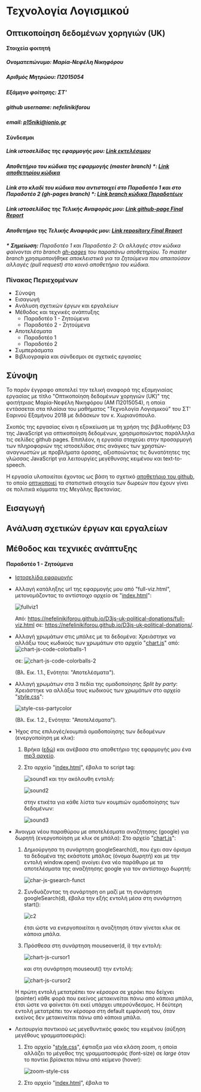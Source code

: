 # Τεχνολογία Λογισμικού
## Οπτικοποίηση δεδομένων χορηγιών (UK)

#### Στοιχεία φοιτητή
##### Ονοματεπώνυμο: Μαρία-Νεφέλη Νικηφόρου
##### Αριθμός Μητρώου: Π2015054
##### Εξάμηνο φοίτησης: ΣΤ'
##### github username: nefelinikiforou
##### email: p15niki@ionio.gr

#### Σύνδεσμοι
##### Link ιστοσελίδας της εφαρμογής μου: [Link εκτελέσιμου](https://nefelinikiforou.github.io/D3js-uk-political-donations/)
##### Αποθετήριο του κώδικα της εφαρμογής (master branch) \*: [Link αποθετηρίου κώδικα](https://github.com/nefelinikiforou/D3js-uk-political-donations)
##### Link στο κλαδί του κώδικα που αντιστοιχεί στο Παραδοτέο 1 και στο Παραδοτέο 2 (gh-pages branch) \*: [Link branch κώδικα Παραδοτέων](https://github.com/nefelinikiforou/D3js-uk-political-donations/tree/gh-pages)
##### Link ιστοσελίδας της Τελικής Αναφοράς μου: [Link github-page Final Report](https://nefelinikiforou.github.io/SW-Final-Report/)
##### Αποθετήριο της Τελικής Αναφοράς μου: [Link repository Final Report](https://github.com/nefelinikiforou/SW-Final-Report)
***\*** **Σημείωση\:** Παραδοτέο 1 και Παραδοτέο 2: Οι αλλαγές στον κώδικα φαίνονται στο branch [gh-pages](https://github.com/nefelinikiforou/D3js-uk-political-donations/tree/gh-pages) του παραπάνω αποθετηρίου. Το master branch χρησιμοποιήθηκε αποκλειστικά για τα ζητούμενα που απαιτούσαν αλλαγές (pull request) στο κοινό αποθετήριο του κώδικα.*

### Πίνακας Περιεχομένων
  * Σύνοψη
  * Εισαγωγή
  * Aνάλυση σχετικών έργων και εργαλείων
  * Mέθοδος και τεχνικές ανάπτυξης
    * Παραδοτέο 1 - Ζητούμενα
    * Παραδοτέο 2 - Ζητούμενα
  * Aποτελέσματα
    * Παραδοτέο 1
    * Παραδοτέο 2
  * Συμπεράσματα
  * Bιβλιογραφία και σύνδεσμοι σε σχετικές εργασίες
  
## Σύνοψη
Το παρόν έγγραφο αποτελεί την τελική αναφορά της εξαμηνιαίας εργασίας με τίτλο "Οπτικοποίηση δεδομένων χορηγιών (UK)" της φοιτήτριας Μαρία-Νεφέλη Νικηφόρου (ΑΜ Π2015054), η οποία εντάσσεται στα πλαίσια του μαθήματος "Τεχνολογία Λογισμικού" του ΣΤ' Εαρινού Εξαμήνου 2018 με διδάσκων τον κ. Χωριανόπουλο.

Σκοπός της εργασίας είναι η εξοικείωση με τη χρήση της βιβλιοθήκης D3 της JavaScript για οπτικοποίηση δεδομένων, χρησιμοποιώντας παράλληλα τις σελίδες github pages. Επιπλέον, η εργασία στοχεύει στην προσαρμογή των πληροφοριών της ιστοσελίδας στις ανάγκες των χρηστών-αναγνωστών με προβλήματα όρασης, αξιοποιώντας τις δυνατότητες της γλώσσας JavaScript για λειτουργίες μεγέθυνσης κειμένου και text-to-speech.

Η εργασία υλοποιείται έχοντας ως βάση το σχετικό [αποθετήριο του github](https://github.com/ioniodi/D3js-uk-political-donations), το οποίο [οπτικοποιεί](https://ioniodi.github.io/D3js-uk-political-donations/full-viz.html) τα στατιστικά στοιχεία των δωρεών που έχουν γίνει σε πολιτικά κόμματα της Μεγάλης Βρετανίας.

## Εισαγωγή

## Aνάλυση σχετικών έργων και εργαλείων

## Mέθοδος και τεχνικές ανάπτυξης
#### Παραδοτέο 1 - Ζητούμενα
* [Ιστοσελίδα εφαρμογής](https://nefelinikiforou.github.io/D3js-uk-political-donations/)

* Αλλαγή κατάληξης url της εφαρμογής μου από "full-viz.html", μετονομάζοντας το αντίστοιχο αρχείο σε "[index.html](https://github.com/nefelinikiforou/D3js-uk-political-donations/blob/gh-pages/index.html)":

  ![fullviz1](https://user-images.githubusercontent.com/22655733/36723280-7ea7b0fc-1bb8-11e8-9414-16dc95f95774.JPG)

  Από: https://nefelinikiforou.github.io/D3js-uk-political-donations/full-viz.html σε: https://nefelinikiforou.github.io/D3js-uk-political-donations/.

* Αλλαγή χρωμάτων στις μπάλες με τα δεδομένα:
  Χρειάστηκε να αλλάξω τους κωδικούς των χρωμάτων στο αρχείο "[chart.js](https://github.com/nefelinikiforou/D3js-uk-political-donations/blob/gh-pages/chart.js)"
  από: ![chart-js-code-colorballs-1](https://user-images.githubusercontent.com/22655733/36741172-1a9c1938-1bed-11e8-9526-4df6701d8d4e.JPG)
  
  σε: ![chart-js-code-colorballs-2](https://user-images.githubusercontent.com/22655733/36741327-78a919f4-1bed-11e8-9f2f-c8c84a9d3dbf.JPG)
  
  (Βλ. Εικ. 1.1., Ενότητα: "Αποτελέσματα").

* Αλλαγή χρωμάτων στα 3 πεδία της ομαδοποίησης *Split by party*:
  Χρειάστηκε να αλλάξω τους κωδικούς των χρωμάτων στο αρχείο "[style.css](https://github.com/nefelinikiforou/D3js-uk-political-donations/blob/gh-pages/style.css)":

  ![style-css-partycolor](https://user-images.githubusercontent.com/22655733/36935875-e8e46b86-1f05-11e8-9eb3-d2e91447b430.JPG)

  (Βλ. Εικ. 1.2., Ενότητα: "Αποτελέσματα").

* Ήχος στις επιλογές/κουμπιά ομαδοποίησης των δεδομένων (ενεργοποίηση με κλικ):
  1. Βρήκα ([εδώ](http://soundbible.com/)) και ανέβασα στο αποθετήριο της εφαρμογής μου ένα [mp3 αρχείο](https://github.com/nefelinikiforou/D3js-uk-political-donations/blob/gh-pages/Stapler-SoundBible.com-374581609.mp3).
  2. Στο αρχείο "[index.html](https://github.com/nefelinikiforou/D3js-uk-political-donations/blob/gh-pages/index.html)", έβαλα το script tag:

      ![sound1](https://user-images.githubusercontent.com/22655733/36936649-aeacefaa-1f10-11e8-9238-f31781456b76.JPG)
     και την ακόλουθη εντολή:

      ![sound2](https://user-images.githubusercontent.com/22655733/36936729-acbc9b90-1f11-11e8-9a4b-022613a8d783.JPG)
   
     στην ετικέτα <a></a> για κάθε λίστα των κουμπιών ομαδοποίησης των δεδομένων:
   
      ![sound3](https://user-images.githubusercontent.com/22655733/36936799-73156c0e-1f12-11e8-95e5-7b5429fdd520.JPG)

* Άνοιγμα νέου παραθύρου με αποτελέσματα αναζήτησης (google) για δωρητή (ενεργοποίηση με κλικ σε μπάλα):
  Στο αρχείο "[chart.js](https://github.com/nefelinikiforou/D3js-uk-political-donations/blob/gh-pages/chart.js)":
  1. Δημιούργησα τη συνάρτηση googleSearch(d), που έχει σαν όρισμα τα δεδομένα της εκάστοτε μπάλας (όνομα δωρητή) και με την εντολή window.open() ανοίγει ένα νέο παράθυρο με τα αποτελέσματα της αναζήτησης google για τον αντίστοιχο δωρητή:
   
      ![char-js-gsearch-funct](https://user-images.githubusercontent.com/22655733/37045497-c0958956-216e-11e8-9eed-ae070741eb7c.JPG)
  2. Συνδυάζοντας τη συνάρτηση on μαζί με τη συνάρτηση googleSearch(d), έβαλα την εξής εντολή μέσα στη συνάρτηση start():

      ![c2](https://user-images.githubusercontent.com/22655733/37046876-0d447e6c-2172-11e8-950a-6b5bebe4f353.JPG)
   
     έτσι ώστε να ενεργοποιείται η αναζήτηση όταν γίνεται κλικ σε κάποια μπάλα.
  3. Πρόσθεσα στη συνάρτηση mouseover(d, i) την εντολή:

      ![chart-js-cursor1](https://user-images.githubusercontent.com/22655733/37048053-6a7dadbc-2175-11e8-8f09-60aba3ab418d.JPG)
     
     και στη συνάρτηση mouseout() την εντολή:
      
      ![chart-js-cursor2](https://user-images.githubusercontent.com/22655733/37048165-ba8c7978-2175-11e8-81e6-38965b221d98.JPG)

   Η πρώτη εντολή μετατρέπει τον κέρσορα σε χεράκι που δείχνει (pointer) κάθε φορά που εκείνος μετακινείται πάνω από κάποια μπάλα, έτσι ώστε να φαίνεται ότι εκεί υπάρχει υπερσύνδεσμος. Η δεύτερη εντολή μετατρέπει τον κέρσορα στη default εμφάνισή του, όταν εκείνος δεν μετακινείται πάνω από κάποια μπάλα.

* Λειτουργία ποντικιού ως μεγεθυντικός φακός του κειμένου (αύξηση μεγέθους γραμματοσειράς):
  1. Στο αρχείο "[style.css](https://github.com/nefelinikiforou/D3js-uk-political-donations/blob/gh-pages/style.css)", έφτιαξα μια νέα κλάση zoom, η οποία αλλάζει το μέγεθος της γραμματοσειράς (font-size) σε *large* όταν το ποντίκι βρίσκεται πάνω από κείμενο (hover):

      ![zoom-style-css](https://user-images.githubusercontent.com/22655733/37148163-1c413cdc-22d2-11e8-8218-d85951c06dbc.JPG)
  2. Στο αρχείο "[index.html](https://github.com/nefelinikiforou/D3js-uk-political-donations/blob/gh-pages/index.html)", έβαλα το <script>:

      ![zoom-index-html](https://user-images.githubusercontent.com/22655733/37148864-97e63566-22d4-11e8-95d8-fedcfcad942c.JPG)

     Οι εντολές αυτές εντοπίζουν όλες τις ετικέτες (p, h4, h5, nav) στις οποίες θέλουμε να γίνεται η μεγέθυνση κειμένου και προσθέτουν σε αυτές την κλάση zoom. Η μεγέθυνση γίνεται ταυτόχρονα σε όλα τα κουμπιά, ανεξάρτητα από το πάνω σε ποιο ακριβώς από αυτά βρίσκεται το ποντίκι, καθώς θεώρησα ότι ο χρήστης θα θέλει να βλέπει καθαρά το σύνολο των δυνατών επιλογών (κουμπιά) που έχει, ώστε να βρίσκει άμεσα αυτό που θέλει. Επέλεξα να μη γίνεται zoom στις ετικέτες h1, h2 και h3, καθώς το κείμενό τους έχει ήδη αρκετά μεγάλο μέγεθος γραμματοσειράς και είναι bold.   
  3. Στο ίδιο αρχείο, πρόσθεσα ετικέτες < p > στα 25k, 50k, 100k, 500k, 1m (value scale), ώστε να μεγεθύνονται, καθώς έχουν αρκετά μικρό μέγεθος γραμματοσειράς και αχνό χρώμα:
      
      ![zoom2-index-html](https://user-images.githubusercontent.com/22655733/37149171-bb396df2-22d5-11e8-928f-17b447482836.JPG)

* Ήχος για την ονομασία του δωρητή και το ποσό της δωρεάς (ενεργοποίηση όταν το ποντίκι βρίσκεται μέσα σε κύκλο δωρητή):
  1. Στο τέλος του αρχείου "[index.html](https://github.com/nefelinikiforou/D3js-uk-political-donations/blob/gh-pages/index.html)", δήλωσα την εξωτερική βιβλιοθήκη [responsiveVoice](https://responsivevoice.org/api/):

      ![voice-link-index-html](https://user-images.githubusercontent.com/22655733/37205214-97be952e-239c-11e8-9633-cfa2e5dd4edf.JPG)
  2. Στο αρχείο "[chart.js](https://github.com/nefelinikiforou/D3js-uk-political-donations/blob/gh-pages/chart.js)", πρόσθεσα στη συνάρτηση mouseover(d,i) την εντολή:

      ![voice1-chart-js](https://user-images.githubusercontent.com/22655733/37206273-a843df7c-23a0-11e8-85dc-39ef3c7caf9a.JPG)
   
     Έτσι, ακούγονται οι πληροφορίες του δωρητή για όσο το ποντίκι βρίσκεται εντός του κύκλου του.
  3. Στο ίδιο αρχείο, πρόσθεσα στη συνάρτηση mouseout() την εντολή:

      ![voice2-chart-js](https://user-images.githubusercontent.com/22655733/37206301-c329bf64-23a0-11e8-8324-0d1bcd12df36.JPG)

     ώστε να σταματούν να ακούγονται οι πληροφορίες του δωρητή όταν το ποντίκι δε θα βρίσκεται πλέον μέσα στον κύκλο.

* Δημιουργία και προσθήκη νέας επιλογής ομαδοποίησης των δεδομένων (Split by the amount of the donation):
  1. Στο αρχείο "[index.html](https://github.com/nefelinikiforou/D3js-uk-political-donations/blob/gh-pages/index.html)": 
   * Δημιούργησα το νέο κουμπί κάτω από τα προηγούμενα της λίστας:
 
       ```
       <li><a href="#" onclick="sound.play()" role="button" class="pure-button switch" id="group-by-donation-amount">Split by the amount of the donation</a></li>
       ```
      

   * Πρόσθεσα το &lt;div id="view-donation-amount"&gt; κάτω από τα υπόλοιπα &lt;div&gt; ομαδοποίησης:
     
     ![new-div-index-html](https://user-images.githubusercontent.com/22655733/37247732-86326b82-24c8-11e8-957b-01a014dc99ba.JPG)
     
  2. Στο αρχείο "[chart.js](https://github.com/nefelinikiforou/D3js-uk-political-donations/blob/gh-pages/chart.js)":
   * Πρόσθεσα στη συνάρτηση transition() μία επιπλέον μετάβαση, η οποία (ενεργοποίηση με κλικ στο νέο κουμπί), φέρνει στο προσκήνιο (fadeIn) το #view-donation-amount, "κρύβει" (fadeOut) όλα τα υπόλοιπα # και επιστρέφει τη συνάρτηση amountsGroup():

       ![new-transition-chart-js](https://user-images.githubusercontent.com/22655733/37259189-d7ed4ee2-258b-11e8-8d62-d007e0942d97.JPG)
   
     Τέλος, έβαλα την εντολή:```$("#view-donation-amount").fadeOut(250);``` σε όλες τις υπόλοιπες μεταβάσεις της transition().
     
   * Έφτιαξα τη συνάρτηση amountsGroup() έχοντας ως πρότυπο τις υπόλοιπες συναρτήσεις (total(), partyGroup(), donorType(), fundsType()):

       ![func-amounts-group-chart-js](https://user-images.githubusercontent.com/22655733/37259371-f4862874-258d-11e8-8b32-4a4477ac2774.JPG)
   
      Με την εντολή: ```.on("tick", amounts)``` καλείται η συνάρτηση amounts().
      
   * Έφτιαξα τη συνάρτηση amounts() έχοντας ως πρότυπο τις υπόλοιπες συναρτήσεις (all(), parties(), entities(), types()):

       ![func-amounts-chart-js](https://user-images.githubusercontent.com/22655733/37259414-ab821d58-258e-11e8-9b9c-e7eff6161547.JPG)
       
   * Δημιούργησα τη συνάρτηση moveToAmounts(alpha), προκειμένου να μετακινηθούν οι κόμβοι στις κατάλληλες θέσεις. Ουσιαστικά, επιλέγεται ένα σταθερό κέντρο για τη θέση Y των κόμβων και, με βάση το value του κάθε κόμβου (το ποσό της δωρεάς), ορίζεται το X σε μία τιμή που αντιστοιχεί στις 6 επιλεγμένες τιμές (Donations over £1m, Donations over £500k, Donations over £100k, Donations over £50k, Donations over £25k, Donations under £25k):

       ![func-movetoamounts-chart-js](https://user-images.githubusercontent.com/22655733/37288197-4f23312e-260f-11e8-84b4-2850a0c94d0e.JPG)
       
  3. Στο αρχείο "[style.css](https://github.com/nefelinikiforou/D3js-uk-political-donations/blob/gh-pages/style.css)" :
   * Επέλεξα να μην εμφανίζονται αρχικά στη σελίδα τα στοιχεία της ```#view-donation-amount```:
  
       ![disappear-view-style-css](https://user-images.githubusercontent.com/22655733/37288507-26379da8-2610-11e8-8430-66c8deea4d6a.JPG)
  
   * Όρισα τις θέσεις εμφάνισης του τίτλου "Split by the amount of the donation" και των 6 τίτλων των ποσών (Donations over £1m, Donations over £500k, Donations over £100k, Donations over £50k, Donations over £25k, Donations under £25k):
   
       ![labels-style-css-1](https://user-images.githubusercontent.com/22655733/37288301-90a7795c-260f-11e8-9252-cd7175be46ef.JPG)
   
       ![labels-style-css-2](https://user-images.githubusercontent.com/22655733/37288330-aa8320a6-260f-11e8-9b38-e9925255bdb5.JPG)

     Για την εύρεση των κατάλληλων pixel, χρησιμοποίησα την επέκταση του Google Chrome, *Page Ruler*:

       ![pageruler](https://user-images.githubusercontent.com/22655733/37301526-77e6b776-2631-11e8-9680-2884296f53d8.JPG)
       
    (Βλ. Εικ. 1.3., Ενότητα: "Αποτελέσματα").

* Ζητούμενα που απαιτούν pull request
  1. Δημιούργησα το [αρχείο .csv](https://github.com/ioniodi/D3js-uk-political-donations/blob/master/participants/2015054.csv) με τα στοιχεία μου.
  2. Πρόσθεσα 5 εικόνες δωρητών στο φάκελο [photos](https://github.com/ioniodi/D3js-uk-political-donations/tree/master/photos): 
     * Bell Pottinger Group (685)
     * Betterworld (785)
     * HCA International (713)
     * Independent Print (808)
     * Seamark (705)

#### Παραδοτέο 2 - Ζητούμενα
* Εμφάνιση και δυναμική επέκταση σειράς εικόνων δωρητών (ενεργοποίηση όταν το ποντίκι βρίσκεται μέσα σε κύκλο δωρητή):

  1. Στο αρχείο "[index.html](https://github.com/nefelinikiforou/D3js-uk-political-donations/blob/gh-pages/index.html)", πρόσθεσα ένα νέο &lt;div&gt; tag για τη δημιουργία μιας περιοχής για τις εικόνες των δωρητών, πάνω από τους κύκλους των οποίων έχει περάσει ο δείκτης του ποντικιού του χρήστη:

      ![img_sidebar_html](https://user-images.githubusercontent.com/22655733/39702847-c625c900-520e-11e8-8de7-1d0c9c5b3cd7.JPG)
  2. Στο αρχείο "[style.css](https://github.com/nefelinikiforou/D3js-uk-political-donations/blob/gh-pages/style.css)", πρόσθεσα το πλαίσιο:

      ![img_sidebar_css](https://user-images.githubusercontent.com/22655733/39702982-4a2baba2-520f-11e8-8c0f-621786d98512.JPG)
   
     για να ορίσω το μέγεθος (ύψος: 42 pixels, καθώς οι εικόνες των δωρητών έχουν διαστάσεις 42x42) της περιοχής για τις εικόνες των δωρητών που έχουν προσπελαστεί, καθώς και την τοποθεσία της στην ιστοσελίδα. Με τη βοήθεια της επέκτασης του Google Chrome, *Page Ruler*, εντόπισα τα pixel για τη θέση του πλαισίου στην ιστοσελίδα:
   
      ![pixels_sidebar](https://user-images.githubusercontent.com/22655733/39742854-b438c1ae-52a7-11e8-90b0-5778f4cd379e.JPG)
   
     Χρωμάτισα το πλαίσιο προσωρινά (```background-color: light-blue;```), ώστε να ελέγχω ότι οι εικόνες τοποθετούνται σωστά:
   
      ![sidebar_1st_attempt](https://user-images.githubusercontent.com/22655733/39743105-9027a1da-52a8-11e8-8f98-ebd1602496bd.JPG)
  3. Στο αρχείο "[chart.js](https://github.com/nefelinikiforou/D3js-uk-political-donations/blob/gh-pages/chart.js)":
   * Όρισα μία νέα global μεταβλητή (κενό array) για να μετράω πόσες φορές έχει προσπελαστεί και εμφανιστεί η εικόνα κάθε δωρητή στο πλαίσιο, έτσι ώστε να αποφύγω την πολλαπλή εμφάνιση των ίδιων εικόνων (όταν το ποντίκι ξαναπερνάει πάνω από τον ίδιο κύκλο δωρητή):
  
      ![img_sidebar_js1](https://user-images.githubusercontent.com/22655733/39716346-c7901d84-5238-11e8-8728-79b07cc61c29.JPG)
   
   * Πρόσθεσα στη συνάρτηση mouseover(d,i):

      ![img_sidebar_js2](https://user-images.githubusercontent.com/22655733/39721439-4318e882-5248-11e8-8a2c-64f460b39af2.JPG)
      
       Με τον έλεγχο της επιστρεφόμενης τιμής της συνάρτησης dlist.indexOf(donor) να μην είναι μεγαλύτερη από -1, εξασφαλίζεται ότι θα εμφανιστούν στο πλαίσιο μόνο οι εικόνες των δωρητών που δεν έχουν ξαναεμφανιστεί. Επιπλέον, θέτω τις διαστάσεις όλων των εικόνων στα 42x42 pixels (```element.setAttribute("height", "42"); element.setAttribute("width", "42");```), προκειμένου να εμφανίζονται ομοιόμορφες. Με κάθε νέα εικόνα δωρητή, η σειρά των εικόνων επεκτείνεται δυναμικά (```document.getElementById("images-sidebar").appendChild(element); dlist.push(donor);```)
    
  4. Στο αρχείο "[style.css](https://github.com/nefelinikiforou/D3js-uk-political-donations/blob/gh-pages/style.css)", αφαιρώ το περιττό background color του πλαισίου:

   ![img_sidebar_css2](https://user-images.githubusercontent.com/22655733/39724828-820cd030-5252-11e8-94e0-e13b67d8af81.JPG)
   
(Βλ. Εικ. 2.1., Ενότητα: "Αποτελέσματα")
(Βλ. και [ιστοσελίδα](https://nefelinikiforou.github.io/D3js-uk-political-donations/))
      
* Ζητούμενα που απαιτούν pull request
  1. Εμφάνιση των στοιχείων μου (github username & picture) με κάποια κίνηση στην [ιστοσελίδα](https://ioniodi.github.io/D3js-uk-political-donations/participants/) με τους φοιτητές της άσκησης:

    * Δήλωσα στο [Issue του Παραδοτέου 2](https://github.com/ioniodi/D3js-uk-political-donations/issues/17) τη δέσμευση της θέσης "Position #014" στον [κώδικα](https://github.com/ioniodi/D3js-uk-political-donations/blob/master/participants/index.html) της ιστοσελίδας:

        ![issue](https://user-images.githubusercontent.com/22655733/39665515-5093f156-509e-11e8-9f47-85944c20c592.JPG)

    * Στο [API του Github](https://api.github.com/users/nefelinikiforou) βρήκα όλες τις πληροφορίες μου σαν χρήστης του Github και, συγκεκριμένα, το url για το avatar μου, το οποίο χρειάζεται ώστε να εμφανίζεται η εικόνα προφίλ μου:

        ![avatar](https://user-images.githubusercontent.com/22655733/39664939-77eeff5c-5094-11e8-8454-dd4436301b35.JPG)

        ![avatar_img](https://user-images.githubusercontent.com/22655733/39664956-c8123bac-5094-11e8-9b5c-7f3486862909.JPG)

    * Στο φάκελο [participants](https://github.com/ioniodi/D3js-uk-political-donations/tree/master/participants) μετέτρεψα το αρχείο "[index.html](https://github.com/ioniodi/D3js-uk-political-donations/blob/master/participants/index.html)" στη θέση που είχα δεσμεύσει (Position #014), αρχικά ορίζοντας το url για το avatar μου και το username μου και, έπειτα, xρησιμοποιώντας τη [βιβλιοθήκη](https://cdnjs.cloudflare.com/ajax/libs/animejs/2.0.2/anime.min.js) (την οποία εμπεριείχε ήδη το αρχείο) και μετατρέποντας κατάλληλα τον open source [κώδικα](http://tobiasahlin.com/moving-letters/#7) για text animation που βρήκα, ως εξής:

        ![avatar_index_hml_1](https://user-images.githubusercontent.com/22655733/39665012-641b37d8-5095-11e8-8d0e-de162231f886.JPG)

        ![avatar_index_html_2](https://user-images.githubusercontent.com/22655733/39665018-821f5606-5095-11e8-84b0-1143e6fb022e.JPG)

        ![avatar_index_html_3](https://user-images.githubusercontent.com/22655733/39665022-911b8d3c-5095-11e8-93ab-ef605e574eca.JPG)

   (Βλ. Εικ. 2.2., Ενότητα: "Αποτελέσματα")
   (Βλ. και [ιστοσελίδα](https://ioniodi.github.io/D3js-uk-political-donations/participants/))

  2. Ενημέρωσα το [αρχείο .csv](https://github.com/ioniodi/D3js-uk-political-donations/blob/master/participants/2015054.csv) με τα στοιχεία μου, προσθέτοντας το δεύτερο παραδοτέο.
## Aποτελέσματα
#### Παραδοτέο 1
![colorballs2](https://user-images.githubusercontent.com/22655733/36741492-ef804f0c-1bed-11e8-9fa9-08f6e26dc549.JPG)

*Εικ. 1.1. Αλλαγή χρωμάτων στις μπάλες με τα δεδομένα.*

![colorparty1](https://user-images.githubusercontent.com/22655733/36935907-79041ec8-1f06-11e8-8e61-451003c04f8f.JPG)
![colorparty2](https://user-images.githubusercontent.com/22655733/36935922-bcb6dbe2-1f06-11e8-9c1f-cbc67d4577f1.JPG)

*Εικ. 1.2. Αλλαγή χρωμάτων στα 3 πεδία της ομαδοποίησης **Split by party** (Αριστερά: Πριν την αλλαγή, Δεξιά: Μετά την αλλαγή).*

![amount-result](https://user-images.githubusercontent.com/22655733/39746245-755bdee8-52b2-11e8-9f6c-920cd02ab18b.JPG)

*Εικ. 1.3. Δημιουργία και προσθήκη νέας επιλογής ομαδοποίησης των δεδομένων (Split by the amount of the donation).*
#### Παραδοτέο 2
![final](https://user-images.githubusercontent.com/22655733/39743172-c33be73e-52a8-11e8-8273-f9c5c51c0976.JPG)

*Εικ. 2.1. Εμφάνιση και επέκταση σειράς εικόνων δωρητών.*

![anim-pict](https://user-images.githubusercontent.com/22655733/39665455-45b08e1c-509d-11e8-9620-18162508a4c8.JPG)

*Εικ. 2.2. Εμφάνιση των στοιχείων μου (github username & picture) με κάποια κίνηση στην [ιστοσελίδα](https://ioniodi.github.io/D3js-uk-political-donations/participants/) με τους φοιτητές της άσκησης.*
## Συμπεράσματα
Συνοψίζοντας, στα πλαίσια αυτής της εξαμηνιαίας εργασίας έχει υλοποιηθεί μία νέα, διαδραστική [ιστοσελίδα](https://nefelinikiforou.github.io/D3js-uk-political-donations/) σε HTML5, CSS και JavaScript (κυρίως με τη βοήθεια της βιβλιοθήκης D3 της JavaScript για οπτικοποίηση δεδομένων), βασισμένη σε μία προϋπάρχουσα [ιστοσελίδα](https://ioniodi.github.io/D3js-uk-political-donations/full-viz.html), πάνω στην οποία έγιναν όλες οι προσθήκες, οι αλλαγές και οι τροποποιήσεις. Παρέχονται οπτικοποιημένα τα στατιστικά στοιχεία των δωρεών που έχουν γίνει σε πολιτικά κόμματα της Μεγάλης Βρετανίας, καθώς και επιπλεόν λειτουργίες επί αυτών. Τέλος, στη νέα ιστοσελίδα επεκτείνονται οι δυνατότητες, η διάδραση και η λειτουργικότητα της αρχικής ιστοσελίδας και γίνεται πλέον κατάλληλη και για χρήστες-αναγνώστες με προβλήματα όρασης, μέσω των δυνατοτήτων της γλώσσας JavaScript για παροχή λειτουργιών μεγέθυνσης κειμένου και text-to-speech.

## Bιβλιογραφία και σύνδεσμοι σε σχετικές εργασίες
* [Αποθετήριο](https://github.com/neilhawkins/d3-uk-political-donations) και [ιστοσελίδα](http://neilhawkins.github.io/d3-uk-political-donations/full-viz.html)
